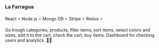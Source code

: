 # <h3> La Farragua </h3>

<h4><italic><bold><E-Commerce Project.</bold></italic></h4>

React :star:
Node js :star:
Mongo DB :star:
Stripe :star: 
Redux :star:

Go trough categories, products, filter items, sort items, select colors and sizes, add it to the cart, check the cart, buy items.
Dashboard for checking users and analytics. :technologist:
